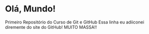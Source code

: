 # Olá, Mundo!
 Primeiro Repositório do Curso de Git e GitHub
 Essa linha eu adiiconei diremente do site do GitHub! MUITO MASSA!!

